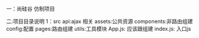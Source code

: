 一：尚硅谷 仿制项目


二:项目目录说明
  1：src
        api:ajax 相关
        assets:公共资源
        components:非路由组建
        config:配置
        pages:路由组建
        utils:工具模块
        App.js: 应该跟组建
        index.js: 入口js